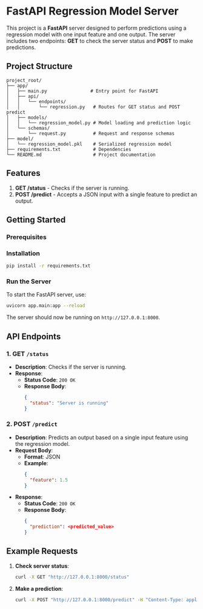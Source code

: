 # FastAPI Regression Model Server

This project is a **FastAPI** server designed to perform predictions using a regression model with one input feature and one output. The server includes two endpoints: **GET** to check the server status and **POST** to make predictions.

## Project Structure

```plaintext
project_root/
├── app/
│   ├── main.py                # Entry point for FastAPI
│   ├── api/
│   │   └── endpoints/
│   │       └── regression.py   # Routes for GET status and POST predict
│   ├── models/
│   │   └── regression_model.py # Model loading and prediction logic
│   └── schemas/
│       └── request.py          # Request and response schemas
├── model/
│   └── regression_model.pkl    # Serialized regression model
├── requirements.txt            # Dependencies
└── README.md                   # Project documentation
```

## Features

1. **GET /status** - Checks if the server is running.
2. **POST /predict** - Accepts a JSON input with a single feature to predict an output.

## Getting Started

### Prerequisites


### Installation
   ```bash
   pip install -r requirements.txt
   ```

### Run the Server

To start the FastAPI server, use:

```bash
uvicorn app.main:app --reload
```

The server should now be running on `http://127.0.0.1:8000`.

## API Endpoints

### 1. GET `/status`

- **Description**: Checks if the server is running.
- **Response**:
  - **Status Code**: `200 OK`
  - **Response Body**:
    ```json
    {
      "status": "Server is running"
    }
    ```

### 2. POST `/predict`

- **Description**: Predicts an output based on a single input feature using the regression model.
- **Request Body**:
  - **Format**: JSON
  - **Example**:
    ```json
    {
      "feature": 1.5
    }
    ```
- **Response**:
  - **Status Code**: `200 OK`
  - **Response Body**:
    ```json
    {
      "prediction": <predicted_value>
    }
    ```

## Example Requests

1. **Check server status**:

   ```bash
   curl -X GET "http://127.0.0.1:8000/status"
   ```

2. **Make a prediction**:

   ```bash
   curl -X POST "http://127.0.0.1:8000/predict" -H "Content-Type: application/json" -d '{"feature": 1.5}'
   ```
